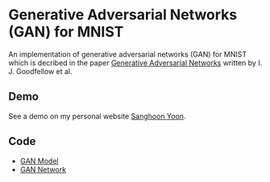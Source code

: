 # Generative Adversarial Networks (GAN) for MNIST

An implementation of generative adversarial networks (GAN) for MNIST which is decribed in the paper [
Generative Adversarial Networks](https://arxiv.org/abs/1406.2661) written by I. J. Goodfellow et al.

## Demo
See a demo on my personal website [Sanghoon Yoon](https://shygiants.github.io/#paper-implements).

## Code
* [GAN Model](/src/models/gan.py)
* [GAN Network](/src/networks/gan.py)
